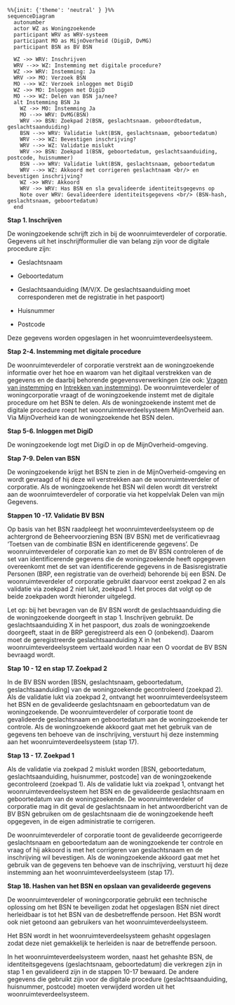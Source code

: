 ```mermaid
%%{init: {'theme': 'neutral' } }%%
sequenceDiagram
  autonumber
  actor WZ as Woningzoekende
  participant WRV as WRV-systeem
  participant MO as MijnOverheid (DigiD, DvMG)
  participant BSN as BV BSN
  
  WZ ->> WRV: Inschrijven
  WRV -->> WZ: Instemming met digitale procedure?
  WZ ->> WRV: Instemming: Ja
  WRV ->> MO: Verzoek BSN
  MO -->> WZ: Verzoek inloggen met DigiD
  WZ ->> MO: Inloggen met DigiD
  MO -->> WZ: Delen van BSN ja/nee?
  alt Instemming BSN Ja
    WZ ->> MO: Instemming Ja
    MO -->> WRV: DvMG(BSN)
    WRV ->> BSN: Zoekpad 2(BSN, geslachtsnaam. geboordtedatum, geslachtsaanduiding)
    BSN -->> WRV: Validatie lukt(BSN, geslachtsnaam, geboortedatum)
    WRV -->> WZ: Bevestigen inschrijving?
    WRV -->> WZ: Validatie mislukt
    WRV ->> BSN: Zoekpad 1(BSN, geboortedatum, geslachtsaanduiding, postcode, huisnummer)
    BSN -->> WRV: Validatie lukt(BSN, geslachtsnaam, geboortedatum
    WRV -->> WZ: Akkoord met corrigeren geslachtnaam <br/> en bevestigen inschrijving?
    WZ ->> WRV: Akkoord
    WRV ->> WRV: Has BSN en sla gevalideerde identiteitsgegevns op
    Note over WRV: Gevalideerdere identiteitsgegevens <br/> (BSN-hash, geslachtsnaam, geboortedatum)
  end

```



**Stap 1. Inschrijven**

De woningzoekende schrijft zich in bij de woonruimteverdeler of corporatie. Gegevens uit het inschrijfformulier die van belang zijn voor de digitale procedure zijn:

* Geslachtsnaam

* Geboortedatum

* Geslachtsaanduiding (M/V/X. De geslachtsaanduiding moet corresponderen met de registratie in het paspoort)

* Huisnummer

* Postcode

Deze gegevens worden opgeslagen in het woonruimteverdeelsysteem.

**Stap 2-4. Instemming met digitale procedure**

De woonruimteverdeler of corporatie verstrekt aan de woningzoekende informatie over het hoe en waarom van het digitaal verstrekken van de gegevens en de daarbij behorende gegevensverwerkingen (zie ook: [Vragen van instemming](./vragen_van_instemming.md) en [Intrekken van instemming](./intrekken_van_instemming.md)). De woonruimteverdeler of woningcorporatie vraagt of de woningzoekende instemt met de digitale procedure om het BSN te delen. Als de woningzoekende instemt met de digitale procedure roept het woonruimteverdeelsysteem MijnOverheid aan. Via MijnOverheid kan de woningzoekende het BSN delen.

**Stap 5-6. Inloggen met DigiD**

De woningzoekende logt met DigiD in op de MijnOverheid-omgeving.

**Stap 7-9. Delen van BSN**

De woningzoekende krijgt het BSN te zien in de MijnOverheid-omgeving en wordt gevraagd of hij deze wil verstrekken aan de woonruimteverdeler of corporatie. Als de woningzoekende het BSN wil delen wordt dit verstrekt aan de woonruimteverdeler of corporatie via het koppelvlak Delen van mijn Gegevens.

**Stappen 10 -17. Validatie BV BSN**

Op basis van het BSN raadpleegt het woonruimteverdeelsysteem op de achtergrond de Beheervoorziening BSN (BV BSN) met de verificatievraag ‘Toetsen van de combinatie BSN en identificerende gegevens’. De woonruimteverdeler of corporatie kan zo met de BV BSN controleren of de set van identificerende gegevens die de woningzoekende heeft opgegeven overeenkomt met de set van identificerende gegevens in de Basisregistratie Personen (BRP, een registratie van de overheid) behorende bij een BSN. De woonruimteverdeler of corporatie gebruikt daarvoor eerst zoekpad 2 en als validatie via zoekpad 2 niet lukt, zoekpad 1. Het proces dat volgt op de beide zoekpaden wordt hieronder uitgelegd.

Let op: bij het bevragen van de BV BSN wordt de geslachtsaanduiding die de woningzoekende doorgeeft in stap 1. Inschrijven gebruikt. De geslachtsaanduiding X in het paspoort, dus zoals de woningzoekende doorgeeft, staat in de BRP geregistreerd als een O (onbekend). Daarom moet de geregistreerde geslachtsaanduiding X in het woonruimteverdeelsysteem vertaald worden naar een O voordat de BV BSN bevraagd wordt.

**Stap 10 - 12 en stap 17. Zoekpad 2**

In de BV BSN worden [BSN, geslachtsnaam, geboortedatum, geslachtsaanduiding] van de woningzoekende gecontroleerd (zoekpad 2). Als de validatie lukt via zoekpad 2, ontvangt het woonruimteverdeelsysteem het BSN en de gevalideerde geslachtsnaam en geboortedatum van de woningzoekende. De woonruimteverdeler of corporatie toont de gevalideerde geslachtsnaam en geboortedatum aan de woningzoekende ter controle. Als de woningzoekende akkoord gaat met het gebruik van de gegevens ten behoeve van de inschrijving, verstuurt hij deze instemming aan het woonruimteverdeelsysteem (stap 17).

**Stap 13 - 17. Zoekpad 1**

Als de validatie via zoekpad 2 mislukt worden [BSN, geboortedatum, geslachtsaanduiding, huisnummer, postcode] van de woningzoekende gecontroleerd (zoekpad 1). Als de validatie lukt via zoekpad 1, ontvangt het woonruimteverdeelsysteem het BSN en de gevalideerde geslachtsnaam en geboortedatum van de woningzoekende. De woonruimteverdeler of corporatie mag in dit geval de geslachtsnaam in het antwoordbericht van de BV BSN gebruiken om de geslachtsnaam die de woningzoekende heeft opgegeven, in de eigen administratie te corrigeren.

De woonruimteverdeler of corporatie toont de gevalideerde gecorrigeerde geslachtsnaam en geboortedatum aan de woningzoekende ter controle en vraag of hij akkoord is met het corrigeren van geslachtsnaam en de inschrijving wil bevestigen. Als de woningzoekende akkoord gaat met het gebruik van de gegevens ten behoeve van de inschrijving, verstuurt hij deze instemming aan het woonruimteverdeelsysteem (stap 17).

**Stap 18. Hashen van het BSN en opslaan van gevalideerde gegevens**

De woonruimteverdeler of woningcorporatie gebruikt een technische oplossing om het BSN te beveiligen zodat het opgeslagen BSN niet direct herleidbaar is tot het BSN van de desbetreffende persoon. Het BSN wordt ook niet getoond aan gebruikers van het woonruimteverdeelsysteem.

Het BSN wordt in het woonruimteverdeelsysteem gehasht opgeslagen zodat deze niet gemakkelijk te herleiden is naar de betreffende persoon.

In het woonruimteverdeelsysteem worden, naast het gehashte BSN, de identiteitsgegevens (geslachtsnaam, geboortedatum) die verkregen zijn in stap 1 en gevalideerd zijn in de stappen 10-17 bewaard. De andere gegevens die gebruikt zijn voor de digitale procedure (geslachtsaanduiding, huisnummer, postcode) moeten verwijderd worden uit het woonruimteverdeelsysteem.